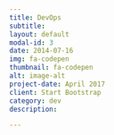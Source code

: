 ```yaml
---
title: DevOps
subtitle:
layout: default
modal-id: 3
date: 2014-07-16
img: fa-codepen
thumbnail: fa-codepen
alt: image-alt
project-date: April 2017
client: Start Bootstrap
category: dev
description:

---
```

